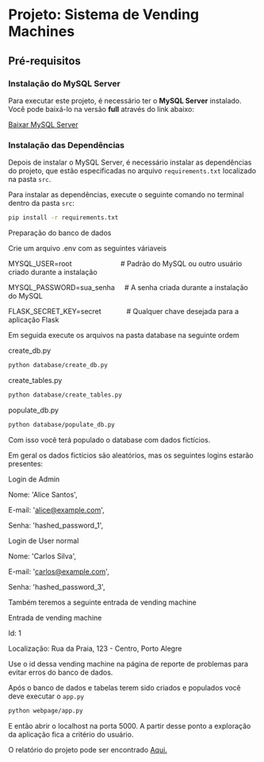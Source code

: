 # Projeto: Sistema de Vending Machines

## Pré-requisitos

### Instalação do MySQL Server

Para executar este projeto, é necessário ter o **MySQL Server** instalado. Você pode baixá-lo na versão **full** através do link abaixo:

[Baixar MySQL Server](https://dev.mysql.com/downloads/file/?id=534097)

### Instalação das Dependências

Depois de instalar o MySQL Server, é necessário instalar as dependências do projeto, que estão especificadas no arquivo `requirements.txt` localizado na pasta `src`.

Para instalar as dependências, execute o seguinte comando no terminal dentro da pasta `src`:

```bash
pip install -r requirements.txt
```

Preparação do banco de dados

Crie um arquivo .env com as seguintes váriaveis

MYSQL_USER=root         &nbsp;&nbsp;&nbsp;&nbsp;&nbsp;&nbsp;&nbsp;&nbsp;&nbsp;&nbsp;&nbsp;&nbsp;&nbsp;&nbsp;&nbsp;&nbsp;&nbsp;&nbsp;&nbsp;&nbsp;&nbsp;&nbsp;&nbsp;       # Padrão do MySQL ou outro usuário criado durante a instalação

MYSQL_PASSWORD=sua_senha   &nbsp;&nbsp;&nbsp;    # A senha criada durante a instalação do MySQL

FLASK_SECRET_KEY=secret    &nbsp;&nbsp;&nbsp;&nbsp;&nbsp;&nbsp;&nbsp;&nbsp;&nbsp;&nbsp;&nbsp;    # Qualquer chave desejada para a aplicação Flask


Em seguida execute os arquivos na pasta database na seguinte ordem

create_db.py

```bash
python database/create_db.py
```
create_tables.py
```bash
python database/create_tables.py
```

populate_db.py
```bash
python database/populate_db.py
```

Com isso você terá populado o database com dados fictícios.

Em geral os dados fictícios são aleatórios, mas os seguintes logins estarão presentes:

Login de Admin

Nome: 'Alice Santos', 

E-mail: 'alice@example.com', 

Senha: 'hashed_password_1',

Login de User normal

Nome: 'Carlos Silva', 

E-mail: 'carlos@example.com', 

Senha: 'hashed_password_3',

Também teremos a seguinte entrada de vending machine

Entrada de vending machine

Id: 1

Localização: Rua da Praia, 123 - Centro, Porto Alegre

Use o id dessa vending machine na página de reporte de problemas para evitar erros do banco de dados.

Após o banco de dados e tabelas terem sido criados e populados você deve executar o `app.py`

```bash
python webpage/app.py
```

E então abrir o localhost na porta 5000. A partir desse ponto a exploração da aplicação fica a critério do usuário.


O relatório do projeto pode ser encontrado [Aqui.](https://drive.google.com/file/d/1U_IiqyixMoM4e7UEmPZl9ncP_E7ku_F0/view?usp=sharing)
